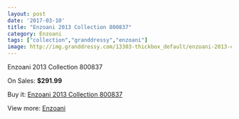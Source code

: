 ```yaml
---
layout: post
date: '2017-03-10'
title: "Enzoani 2013 Collection 800837"
category: Enzoani
tags: ["collection","granddressy","enzoani"]
image: http://img.granddressy.com/13303-thickbox_default/enzoani-2013-collection-800837.jpg
---
```

Enzoani 2013 Collection 800837

On Sales: **$291.99**
<a href="https://www.granddressy.com/en/enzoani/12371-enzoani-2013-collection-800837.html"><amp-img layout="responsive" width="600" height="600" src="//img.granddressy.com/13303-thickbox_default/enzoani-2013-collection-800837.jpg" alt="Enzoani 2013 Collection 800837 0" /></a>

Buy it: [Enzoani 2013 Collection 800837](https://www.granddressy.com/en/enzoani/12371-enzoani-2013-collection-800837.html "Enzoani 2013 Collection 800837")

View more: [Enzoani](https://www.granddressy.com/en/20-enzoani "Enzoani")